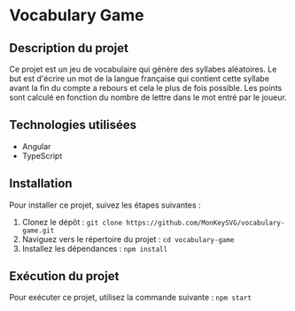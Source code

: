 # Vocabulary Game

## Description du projet

Ce projet est un jeu de vocabulaire qui génère des syllabes aléatoires. Le but est d'écrire un mot de la langue française qui contient cette syllabe avant la fin du compte a rebours et cela le plus de fois possible. Les points sont calculé en fonction du nombre de lettre dans le mot entré par le joueur.

## Technologies utilisées

- Angular
- TypeScript

## Installation

Pour installer ce projet, suivez les étapes suivantes :

1. Clonez le dépôt : `git clone https://github.com/MonKeySVG/vocabulary-game.git`
2. Naviguez vers le répertoire du projet : `cd vocabulary-game`
3. Installez les dépendances : `npm install`

## Exécution du projet

Pour exécuter ce projet, utilisez la commande suivante : `npm start`

